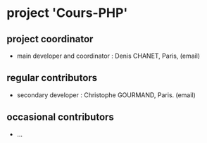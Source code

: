 # project 'Cours-PHP'

## project coordinator
- main developer and coordinator : Denis CHANET, Paris, (email)

## regular contributors
- secondary developer : Christophe GOURMAND, Paris. (email)

## occasional contributors
- ... 
